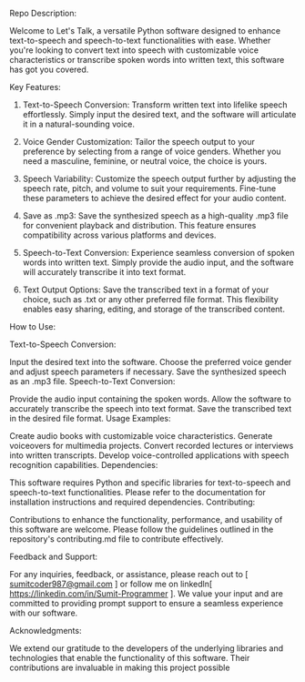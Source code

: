 Repo Description:

Welcome to Let's Talk, a versatile Python software designed to enhance text-to-speech and speech-to-text functionalities with ease. Whether you're looking to convert text into speech with customizable voice characteristics or transcribe spoken words into written text, this software has got you covered.

Key Features:

1. Text-to-Speech Conversion: Transform written text into lifelike speech effortlessly. Simply input the desired text, and the software will articulate it in a natural-sounding voice.

2. Voice Gender Customization: Tailor the speech output to your preference by selecting from a range of voice genders. Whether you need a masculine, feminine, or neutral voice, the choice is yours.

3. Speech Variability: Customize the speech output further by adjusting the speech rate, pitch, and volume to suit your requirements. Fine-tune these parameters to achieve the desired effect for your audio content.

4. Save as .mp3: Save the synthesized speech as a high-quality .mp3 file for convenient playback and distribution. This feature ensures compatibility across various platforms and devices.

5. Speech-to-Text Conversion: Experience seamless conversion of spoken words into written text. Simply provide the audio input, and the software will accurately transcribe it into text format.

6. Text Output Options: Save the transcribed text in a format of your choice, such as .txt or any other preferred file format. This flexibility enables easy sharing, editing, and storage of the transcribed content.

How to Use:

Text-to-Speech Conversion:

Input the desired text into the software.
Choose the preferred voice gender and adjust speech parameters if necessary.
Save the synthesized speech as an .mp3 file.
Speech-to-Text Conversion:

Provide the audio input containing the spoken words.
Allow the software to accurately transcribe the speech into text format.
Save the transcribed text in the desired file format.
Usage Examples:

Create audio books with customizable voice characteristics.
Generate voiceovers for multimedia projects.
Convert recorded lectures or interviews into written transcripts.
Develop voice-controlled applications with speech recognition capabilities.
Dependencies:

This software requires Python and specific libraries for text-to-speech and speech-to-text functionalities. Please refer to the documentation for installation instructions and required dependencies.
Contributing:

Contributions to enhance the functionality, performance, and usability of this software are welcome. Please follow the guidelines outlined in the repository's contributing.md file to contribute effectively.

Feedback and Support:

For any inquiries, feedback, or assistance, please reach out to [ sumitcoder987@gmail.com ] or follow me on linkedln[ https://linkedin.com/in/Sumit-Programmer ]. We value your input and are committed to providing prompt support to ensure a seamless experience with our software.

Acknowledgments:

We extend our gratitude to the developers of the underlying libraries and technologies that enable the functionality of this software. Their contributions are invaluable in making this project possible

